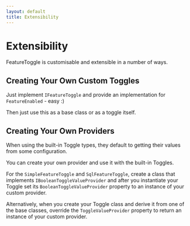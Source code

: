 ```yaml
---
layout: default
title: Extensibility
---
```


# Extensibility

FeatureToggle is customisable and extensible in a number of ways.

## Creating Your Own Custom Toggles

Just implement `IFeatureToggle` and provide an implementation for `FeatureEnabled` - easy :)

Then just use this as a base class or as a toggle itself.

## Creating Your Own Providers

When using the built-in Toggle types, they default to getting their values from some configuration.

You can create your own provider and use it with the built-in Toggles.

For the `SimpleFeatureToggle` and `SqlFeatureToggle`, create a class that implements `IBooleanToggleValueProvider` and after you instantiate your Toggle set its `BooleanToggleValueProvider` property to an instance of your custom provider.

Alternatively, when you create your Toggle class and derive it from one of the base classes, override the `ToggleValueProvider` property to return an instance of your custom provider.
